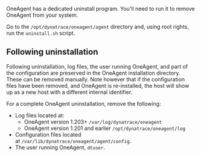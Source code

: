 
OneAgent has a dedicated uninstall program. You'll need to run it to remove OneAgent from your system.

Go to the `/opt/dynatrace/oneagent/agent` directory and, using root rights, run the `uninstall.sh` script.

## Following uninstallation

Following uninstallation, log files, the user running OneAgent, and part of the configuration are preserved in the OneAgent installation directory. These can be removed manually. Note however that if the configuration files have been removed, and OneAgent is re-installed, the host will show up as a new host with a different internal identifier.

For a complete OneAgent uninstallation, remove the following:

-   Log files located at:
    -   OneAgent version 1.203+ `/var/log/dynatrace/oneagent`
    -   OneAgent version 1.201 and earlier `/opt/dynatrace/oneagent/log`
-   Configuration files located at `/var/lib/dynatrace/oneagent/agent/config`.
-   The user running OneAgent, `dtuser`.